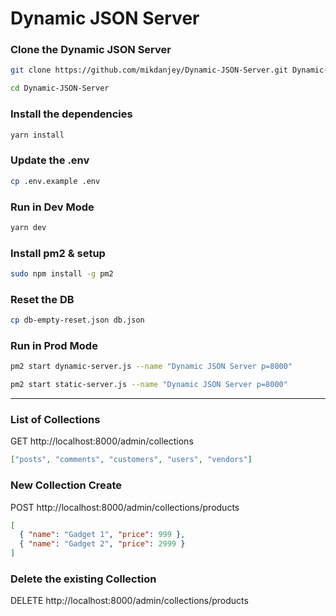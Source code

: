 # Dynamic JSON Server

### Clone the Dynamic JSON Server

```bash
git clone https://github.com/mikdanjey/Dynamic-JSON-Server.git Dynamic-JSON-Server
```

```bash
cd Dynamic-JSON-Server
```

### Install the dependencies

```bash
yarn install
```

### Update the .env

```bash
cp .env.example .env
```

### Run in Dev Mode

```bash
yarn dev
```

### Install pm2 & setup

```bash
sudo npm install -g pm2
```

### Reset the DB

```bash
cp db-empty-reset.json db.json
```

### Run in Prod Mode

```bash
pm2 start dynamic-server.js --name "Dynamic JSON Server p=8000"
```

```bash
pm2 start static-server.js --name "Dynamic JSON Server p=8000"
```

---

### List of Collections

GET http://localhost:8000/admin/collections

```json
["posts", "comments", "customers", "users", "vendors"]
```

### New Collection Create

POST http://localhost:8000/admin/collections/products

```json
[
  { "name": "Gadget 1", "price": 999 },
  { "name": "Gadget 2", "price": 2999 }
]
```

### Delete the existing Collection

DELETE http://localhost:8000/admin/collections/products
